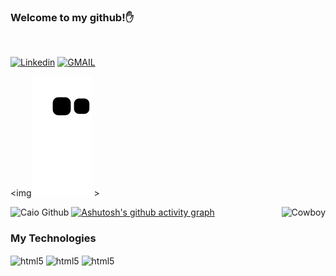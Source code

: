 ### <b>Welcome to my github!✋</b> 
<br>

[![Linkedin](https://img.shields.io/badge/LinkedIn-0077B5?style=for-the-badge&logo=linkedin&logoColor=white)](https://www.linkedin.com/in/caio-cunha1/)
[![GMAIL](https://img.shields.io/badge/Gmail-D14836?style=for-the-badge&logo=gmail&logoColor=white
)](caiocunhads10@gmail.com)

<img![Snake animation](https://github.com/CaioCunha10/CaioCunha10/blob/output/github-contribution-grid-snake.svg) >

<img align="right" alt="Cowboy" height="160" src="https://camo.githubusercontent.com/7e80ce08932208936b1a853d968494d9b7234dfb06653047fa561d445c82f3d1/68747470733a2f2f692e67697068792e636f6d2f6d656469612f4a5456317876396161645933594c774566792f323030772e77656270" data-canonical-src="https://i.giphy.com/media/JTV1xv9aadY3YLwEfy/200w.webp" style="max-width: 100%;">


![Caio Github](https://github-readme-stats.vercel.app/api?username=caiocunha10&show_icons=true&theme=radical)
[![Ashutosh's github activity graph](https://github-readme-activity-graph.vercel.app/graph?username=CaioCunha10&bg_color=120d0f&color=ffffff&line=9e4c98&point=ffffff&area=true&hide_border=true)](https://github.com/ashutosh00710/github-readme-activity-graph)

### <b>My Technologies </b>

<img align="center" alt="html5" src="https://img.shields.io/badge/JavaScript-323330?style=for-the-badge&logo=javascript&logoColor=F7DF1E" />
  <img align="center" alt="html5" src="https://img.shields.io/badge/Node.js-43853D?style=for-the-badge&logo=node.js&logoColor=white" />
    <img align="center" alt="html5" src="https://img.shields.io/badge/Vue.js-35495E?style=for-the-badge&logo=vue.js&logoColor=4FC08D" />
    </div>

